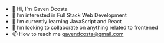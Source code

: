- 👋 Hi, I’m Gaven Dcosta
- 👀 I’m interested in Full Stack Web Development
- 🌱 I’m currently learning JavaScript and React
- 💞️ I’m looking to collaborate on anything related to frontened
- 📫 How to reach me gavendcosta@gmail.com

<!---
TeddyGaven/TeddyGaven is a ✨ special ✨ repository because its `README.md` (this file) appears on your GitHub profile.
You can click the Preview link to take a look at your changes.
--->
